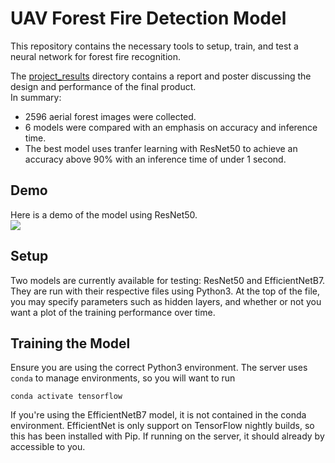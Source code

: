 # UAV Forest Fire Detection Model

This repository contains the necessary tools to setup, train, and test a neural network for forest fire recognition. 

The [project_results](/project_results/) directory contains a report and poster discussing the design and performance of the final product.  
In summary:
- 2596 aerial forest images were collected.
- 6 models were compared with an emphasis on accuracy and inference time.  
- The best model uses tranfer learning with ResNet50 to achieve an accuracy above 90% with an inference time of under 1 second.  

## Demo

Here is a demo of the model using ResNet50.  
![](/project_results/deepfireDemoClip.gif)

## Setup

Two models are currently available for testing: ResNet50 and EfficientNetB7. They are run with their respective files using Python3. At the top of the file, you may specify parameters such as hidden layers, and whether or not you want a plot of the training performance over time.

## Training the Model

Ensure you are using the correct Python3 environment. The server uses `conda` to manage environments, so you will want to run
```
conda activate tensorflow
```

If you're using the EfficientNetB7 model, it is not contained in the conda environment. EfficientNet is only support on TensorFlow nightly builds, so this has been installed with Pip. If running on the server, it should already by accessible to you.
